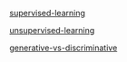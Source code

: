 [supervised-learning](data-science/supervised-learning.md)

[unsupervised-learning](data-science/unsupervised-learning.md)

[generative-vs-discriminative](data-science/generative-vs-discriminative.md)